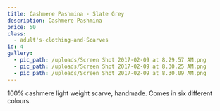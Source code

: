 ```yaml
---
title: Cashmere Pashmina - Slate Grey
description: Cashmere Pashmina
price: 50
class:
  - adult's-clothing-and-Scarves
id: 4
gallery:
  - pic_path: /uploads/Screen Shot 2017-02-09 at 8.29.57 AM.png
  - pic_path: /uploads/Screen Shot 2017-02-09 at 8.30.25 AM.png
  - pic_path: /uploads/Screen Shot 2017-02-09 at 8.30.09 AM.png
---
```



100% cashmere light weight scarve, handmade. Comes in six different colours.